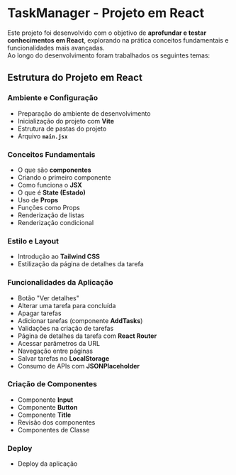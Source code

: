 # TaskManager - Projeto em React

Este projeto foi desenvolvido com o objetivo de **aprofundar e testar conhecimentos em React**, explorando na prática conceitos fundamentais e funcionalidades mais avançadas.  
Ao longo do desenvolvimento foram trabalhados os seguintes temas:

## Estrutura do Projeto em React

### Ambiente e Configuração

- Preparação do ambiente de desenvolvimento
- Inicialização do projeto com **Vite**
- Estrutura de pastas do projeto
- Arquivo **`main.jsx`**

### Conceitos Fundamentais

- O que são **componentes**
- Criando o primeiro componente
- Como funciona o **JSX**
- O que é **State (Estado)**
- Uso de **Props**
- Funções como Props
- Renderização de listas
- Renderização condicional

### Estilo e Layout

- Introdução ao **Tailwind CSS**
- Estilização da página de detalhes da tarefa

### Funcionalidades da Aplicação

- Botão "Ver detalhes"
- Alterar uma tarefa para concluída
- Apagar tarefas
- Adicionar tarefas (componente **AddTasks**)
- Validações na criação de tarefas
- Página de detalhes da tarefa com **React Router**
- Acessar parâmetros da URL
- Navegação entre páginas
- Salvar tarefas no **LocalStorage**
- Consumo de APIs com **JSONPlaceholder**

### Criação de Componentes

- Componente **Input**
- Componente **Button**
- Componente **Title**
- Revisão dos componentes
- Componentes de Classe

### Deploy

- Deploy da aplicação
